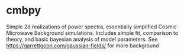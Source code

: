 # cmbpy
Simple 2d realizations of power spectra, essentially simplified Cosmic Microwave Background simulations.  Includes simple fit, comparison to theory, and basic bayesian analysis of model parameters.  See https://garrettgoon.com/gaussian-fields/ for more background
